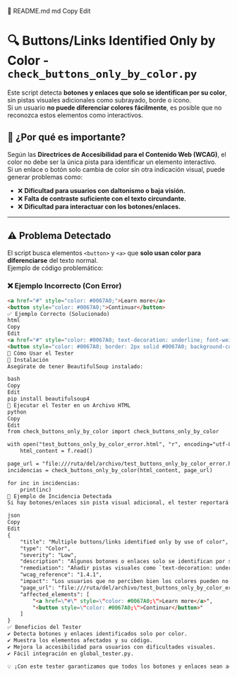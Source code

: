 📌 README.md
md
Copy
Edit
# 🔍 Buttons/Links Identified Only by Color - `check_buttons_only_by_color.py`

Este script detecta **botones y enlaces que solo se identifican por su color**, sin pistas visuales adicionales como subrayado, borde o icono.  
Si un usuario **no puede diferenciar colores fácilmente**, es posible que no reconozca estos elementos como interactivos.

## 📌 ¿Por qué es importante?
Según las **Directrices de Accesibilidad para el Contenido Web (WCAG)**, el color no debe ser la única pista para identificar un elemento interactivo.  
Si un enlace o botón solo cambia de color sin otra indicación visual, puede generar problemas como:

- ❌ **Dificultad para usuarios con daltonismo o baja visión.**
- ❌ **Falta de contraste suficiente con el texto circundante.**
- ❌ **Dificultad para interactuar con los botones/enlaces.**

---

## ⚠️ **Problema Detectado**
El script busca elementos `<button>` y `<a>` que **solo usan color para diferenciarse** del texto normal.  
Ejemplo de código problemático:

### ❌ **Ejemplo Incorrecto (Con Error)**
```html
<a href="#" style="color: #0067A0;">Learn more</a>
<button style="color: #0067A0;">Continuar</button>
✅ Ejemplo Correcto (Solucionado)
html
Copy
Edit
<a href="#" style="color: #0067A0; text-decoration: underline; font-weight: bold;">Learn more</a>
<button style="color: #0067A0; border: 2px solid #0067A0; background-color: #f0f0f0;">Continuar</button>
🚀 Cómo Usar el Tester
📌 Instalación
Asegúrate de tener BeautifulSoup instalado:

bash
Copy
Edit
pip install beautifulsoup4
📌 Ejecutar el Tester en un Archivo HTML
python
Copy
Edit
from check_buttons_only_by_color import check_buttons_only_by_color

with open("test_buttons_only_by_color_error.html", "r", encoding="utf-8") as f:
    html_content = f.read()

page_url = "file:///ruta/del/archivo/test_buttons_only_by_color_error.html"
incidencias = check_buttons_only_by_color(html_content, page_url)

for inc in incidencias:
    print(inc)
📄 Ejemplo de Incidencia Detectada
Si hay botones/enlaces sin pista visual adicional, el tester reportará:

json
Copy
Edit
{
    "title": "Multiple buttons/links identified only by use of color",
    "type": "Color",
    "severity": "Low",
    "description": "Algunos botones o enlaces solo se identifican por su color sin pistas visuales adicionales. Los usuarios con discapacidad visual pueden no reconocerlos correctamente.",
    "remediation": "Añadir pistas visuales como `text-decoration: underline` en enlaces, `border` en botones o negrita en el texto para diferenciarlos del contenido normal.",
    "wcag_reference": "1.4.1",
    "impact": "Los usuarios que no perciben bien los colores pueden no notar que estos elementos son interactivos.",
    "page_url": "file:///ruta/del/archivo/test_buttons_only_by_color_error.html",
    "affected_elements": [
        "<a href=\"#\" style=\"color: #0067A0;\">Learn more</a>",
        "<button style=\"color: #0067A0;\">Continuar</button>"
    ]
}
✅ Beneficios del Tester
✔ Detecta botones y enlaces identificados solo por color.
✔ Muestra los elementos afectados y su código.
✔ Mejora la accesibilidad para usuarios con dificultades visuales.
✔ Fácil integración en global_tester.py.

💡 ¡Con este tester garantizamos que todos los botones y enlaces sean accesibles! 🚀